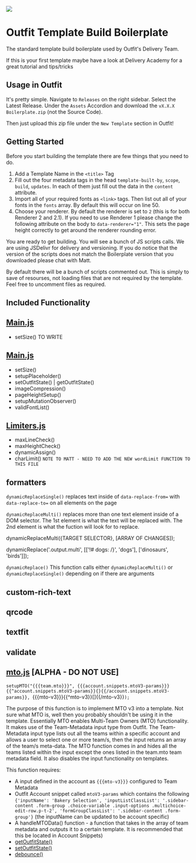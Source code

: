 [![](https://data.jsdelivr.com/v1/package/gh/OutfitDelivery/boilerplate/badge)](https://www.jsdelivr.com/package/gh/OutfitDelivery/boilerplate)

# Outfit Template Build Boilerplate
The standard template build boilerplate used by Outfit's Delivery Team.

If this is your first template maybe have a look at Delivery Academy for a great tutorial and tips/tricks

## Usage in Outfit
It's pretty simple. Navigate to `Releases` on the right sidebar. Select the Latest Release. Under the `Assets` Accordion and download the `vX.X.X Boilerplate.zip` (not the Source Code).

Then just upload this zip file under the `New Template` section in Outfit! 

## Getting Started
Before you start building the template there are few things that you need to do.
1. Add a Template Name in the `<title>` Tag 
2. Fill out the four metadata tags in the head `template-built-by`, `scope`, `build`, `updates`. In each of them just fill out the data in the `content` attribute.
3. Import all of your required fonts as `<link>` tags. Then list out all of your fonts in the `fonts` array. By default this will occur on line 50.
4. Choose your renderer. By default the renderer is set to `2` (this is for both Renderer 2 and 2.1). If you need to use Renderer 1 please change the following attribute on the body to `data-renderer="1"`. This sets the page height correctly to get around the renderer rounding error.

You are ready to get building. You will see a bunch of JS scripts calls. We are using JSDelivr for delivery and versioning. If you do notice that the version of the scripts does not match the Boilerplate version that you downloaded please chat with Matt.

By default there will be a bunch of scripts commented out. This is simply to save of resourses, not loading files that are not required by the template. Feel free to uncomment files as required.

## Included Functionality
## [Main.js](js/main.js)
- setSize()
TO WRITE

## [Main.js](js/main.js)
- setSize()
- setupPlaceholder()
- setOutfitState() | getOutfitState()
- imageCompression()
- pageHeightSetup()
- setupMutationObserver()
- validFontList()

## [Limiters.js](js/limiters.js)
- maxLineCheck()
- maxHeightCheck()
- dynamicAssign()
- charLimit()
`NOTE TO MATT - NEED TO ADD THE NEW wordLimit FUNCTION TO THIS FILE`

## formatters
`dynamicReplaceSingle()`
replaces text inside of `data-replace-from=` with `data-replace-to=` on all elements on the page

`dynamicReplaceMulti()`
replaces more than one text element inside of a DOM selector.
The 1st element is what the text will be replaced with.
The 2nd element is what the fuction will look for to replace.

dynamicReplaceMulti({TARGET SELECTOR}, [ARRAY OF CHANGES]);

dynamicReplace('.output.multi', [['!# dogs: /}', 'dogs'], ['dinosaurs', 'birds']]);

`dynamicReplace()`
This function calls either `dynamicReplaceMulti()` or `dynamicReplaceSingle()` depending on if there are arguments

## custom-rich-text

## qrcode

## textfit

## validate

## [mto.js](js/mto.js) [ALPHA - DO NOT USE]
`setupMTO("{{{team.mto}}}", {{{account.snippets.mtoV3-params}}}{{^account.snippets.mtoV3-params}}{}{{/account.snippets.mtoV3-params}}, `{{{mto-v3}}}{{^mto-v3}}[]{{/mto-v3}}`);`

The purpose of this function is to implement MTO v3 into a template. Not sure what MTO is, well then you probably shouldn't be using it in the template. Essentially MTO enables Multi-Team Owners (MTO) functionality. It makes use of the Team-Metadata input type from Outfit. The Team-Metadata input type lists out all the teams within a specific account and allows a user to select one or more team/s, then the input returns an array of the team/s meta-data. The MTO function comes in and hides all the teams listed within the input except the ones listed in the team.mto team metadata field. It also disables the input functionality on templates.

This function requires:
- A input defined in the account as `{{{mto-v3}}}` configured to Team Metadata
- Outfit Account snippet called `mtoV3-params` which contains the following `{'inputName': 'Bakery Selection', 'inputListClassList': '.sidebar-content .form-group .choice-variable .input-options .multichoice-edit-row.p-t-2', 'formGroupClassList': '.sidebar-content .form-group'}` (the inputName can be updated to be account specific)
- A handleMTOData() function - a function that takes in the array of team metadata and outputs it to a certain template. It is recommended that this be located in Account Snippets)
- [getOutfitState()](js/main.js#L188)
- [setOutfitState()](js/main.js#L173)
- [debounce()](js/main.js#L275)
